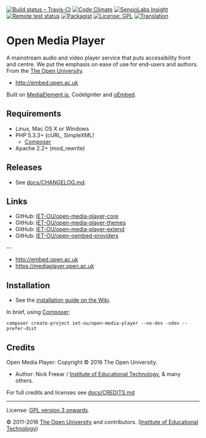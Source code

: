 
<!--[![Vote! Jisc][jisc-icon]][jisc]-->

[![Build status – Travis-CI][travis-icon]][travis]  [![Code Climate][climate-icon]][climate]
[![SensioLabs Insight][sensio-icon]][sensio] [![Remote test status][rtest-icon]][rtest]
[![Packagist][packagist-icon-x]][packagist]  [![License: GPL][license-icon]][gpl]
[![Translation][trans-icon]][trans]


# Open Media Player

A mainstream audio and video player service that puts accessibility front and centre.
We put the emphasis on ease of use for end-users and authors. From the [The Open University][ou].

* <http://embed.open.ac.uk>

Built on [MediaElement.js][], CodeIgniter and [oEmbed][].


## Requirements

* Linux, Mac OS X or Windows
* PHP 5.3.3+ (cURL, SimpleXML)
    * [Composer][]
* Apache 2.2+ (mod_rewrite)


## Releases

* See [docs/CHANGELOG.md](docs/CHANGELOG.md).

## Links

* GitHub: [IET-OU/open-media-player-core][]
* GitHub: [IET-OU/open-media-player-themes][]
* GitHub: [IET-OU/open-media-player-extend][]
* GitHub: [IET-OU/open-oembed-providers][]

--

* <http://embed.open.ac.uk>
* <https://mediaplayer.open.ac.uk>

## Installation

* See the [installation guide on the Wiki][install].

In brief, using [Composer][]:

```
composer create-project iet-ou/open-media-player --no-dev -sdev --prefer-dist
```

## Credits

Open Media Player: Copyright © 2016 The Open University.

* Author: Nick Freear / [Institute of Educational Technology][iet], & many others.

For full credits and licenses see [docs/CREDITS.md](docs/CREDITS.md)

---
License:  [GPL version 3 onwards][gpl].

© 2011-2016 [The Open University][ou] and contributors. ([Institute of Educational Technology][iet])


[gpl]: LICENSE.txt "GNU General Public License 3.0 or (at your option) any later version / GPL-3.0+"
[gpl-ext]: http://gnu.org/licenses/gpl.html "GPL-3.0+"
[code]: https://github.com/IET-OU/open-media-player
[IET-OU/open-media-player-core]: https://github.com/IET-OU/open-media-player-core "License: GPL-3.0+"
[IET-OU/open-media-player-themes]:  https://github.com/IET-OU/open-media-player-themes "License: MIT"
[IET-OU/open-media-player-extend]: https://github.com/IET-OU/open-media-player-extend
[IET-OU/open-oembed-providers]:  https://github.com/IET-OU/open-oembed-providers
[install]: https://github.com/IET-OU/open-media-player/wiki/Install
[Composer]: https://getcomposer.org/
[MediaElement.js]: http://mediaelementjs.com/
[oEmbed]: http://oembed.com/ "oEmbed API specification"
[iet]: http://iet.open.ac.uk/
[ou]: http://www.open.ac.uk/

[packagist]: https://packagist.org/packages/IET-OU/open-media-player
[packagist-icon]: https://img.shields.io/packagist/v/IET-OU/open-media-player.svg#!v2.x-dev
[packagist-icon-x]: https://img.shields.io/badge/packagist-2.0--beta*-671c37.svg#!dark-red
[packagist-icon-p]: https://img.shields.io/badge/packagist-2.0--beta*-e3046b.svg#!pink
[license-icon]: https://img.shields.io/packagist/l/IET-OU/open-media-player.svg?style=flat
[travis]:  https://travis-ci.org/IET-OU/open-media-player
[travis-icon]: https://api.travis-ci.org/IET-OU/open-media-player.svg?branch=2.x "Build status – Travis-CI"
[climate]: https://codeclimate.com/github/IET-OU/open-media-player
[climate-icon]: https://codeclimate.com/github/IET-OU/open-media-player/badges/gpa.svg
[sensio]: https://insight.sensiolabs.com/projects/18d6d958-4571-4529-8c0c-5a70fa29be65 "SensioLabs Insight"
[sensio-icon]: https://insight.sensiolabs.com/projects/18d6d958-4571-4529-8c0c-5a70fa29be65/mini.png
[reposs]: https://reposs.herokuapp.com/?path=IET-OU/open-media-player "Repo size"
[rtest]: http://iet-embed-acct.open.ac.uk/dev/ou-media-player-test/report/ "Remote test status"
[rtest-icon]: http://iet-embed-acct.open.ac.uk/dev/ou-media-player-test/report/svg/
[jisc]: https://elevator.jisc.ac.uk/e/accessiblebydesign/#!/idea/open-media-player
[jisc-icon]: https://img.shields.io/badge/Jisc-vote_%E2%9C%93-ff6d00.svg "Vote for us in the Jisc Accessible by Design challenge"

[trans]: http://weblate.iet.open.ac.uk/projects/open-media-player/core "Translation status"
[trans-icon]: http://weblate.iet.open.ac.uk/widgets/open-media-player/-/shields-badge.svg?utm_source=widget

[End]: http://example
